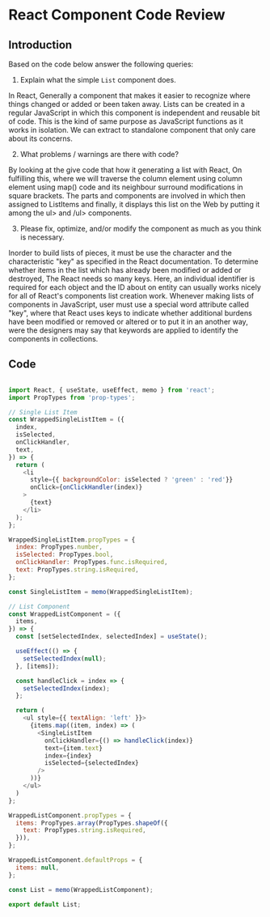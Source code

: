 # React Component Code Review

## Introduction

Based on the code below answer the following queries:
1. Explain what the simple `List` component does.

In React, Generally a component that makes it easier to recognize where things changed or added or been taken away. Lists can be created in a regular JavaScript in which this component is independent and reusable bit of code. This is the kind of same purpose as JavaScript functions as it works in isolation. We can extract to standalone component that only care about its concerns.

2. What problems / warnings are there with code?

By looking at the give code that how it generating a list with React, On fulfilling this, where we will traverse the column element using column element using map() code and its neighbour surround modifications in square brackets. The parts and components are involved in which then assigned to ListItems and finally, it displays this list on the Web by putting it among the ul> and /ul> components.

3. Please fix, optimize, and/or modify the component as much as you think is necessary.

Inorder to build lists of pieces, it must be use the character and the characteristic "key" as specified in the React documentation. To determine whether items in the list which has already been modified or added or destroyed, The React needs so many keys. Here, an individual identifier is required for each object and the ID about on entity can usually works nicely for all of React's components list creation work.
Whenever making lists of components in JavaScript, user must use a special word attribute called "key", where that React uses keys to indicate whether additional burdens have been modified or removed or altered or to put it in an another way, were the designers may say that keywords are applied to identify the components in collections.

## Code

```javascript

import React, { useState, useEffect, memo } from 'react';
import PropTypes from 'prop-types';

// Single List Item
const WrappedSingleListItem = ({
  index,
  isSelected,
  onClickHandler,
  text,
}) => {
  return (
    <li
      style={{ backgroundColor: isSelected ? 'green' : 'red'}}
      onClick={onClickHandler(index)}
    >
      {text}
    </li>
  );
};

WrappedSingleListItem.propTypes = {
  index: PropTypes.number,
  isSelected: PropTypes.bool,
  onClickHandler: PropTypes.func.isRequired,
  text: PropTypes.string.isRequired,
};

const SingleListItem = memo(WrappedSingleListItem);

// List Component
const WrappedListComponent = ({
  items,
}) => {
  const [setSelectedIndex, selectedIndex] = useState();

  useEffect(() => {
    setSelectedIndex(null);
  }, [items]);

  const handleClick = index => {
    setSelectedIndex(index);
  };

  return (
    <ul style={{ textAlign: 'left' }}>
      {items.map((item, index) => (
        <SingleListItem
          onClickHandler={() => handleClick(index)}
          text={item.text}
          index={index}
          isSelected={selectedIndex}
        />
      ))}
    </ul>
  )
};

WrappedListComponent.propTypes = {
  items: PropTypes.array(PropTypes.shapeOf({
    text: PropTypes.string.isRequired,
  })),
};

WrappedListComponent.defaultProps = {
  items: null,
};

const List = memo(WrappedListComponent);

export default List;


```
